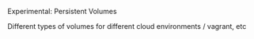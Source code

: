 
Experimental: Persistent Volumes


Different types of volumes for different cloud environments / vagrant, etc
